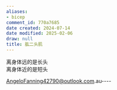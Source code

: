 ```yaml
---
aliases:
- bicep
comment_id: 770a7685
date created: 2024-07-14
date modified: 2025-02-06
draw: null
title: 肱二头肌
---
```

离身体远的是长头  
离身体近的是短头

AngeloFanning42790@outlook.com.au----
